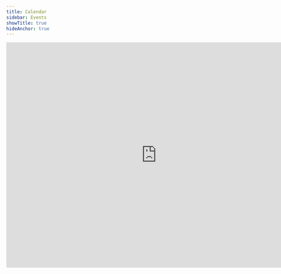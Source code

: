 ```yaml
---
title: Calendar
sidebar: Events
showTitle: true
hideAnchor: true
---
```



<iframe src="https://calendar.google.com/calendar/embed?src=ddvk28nr9k0fsmpdcr98tc7kas%40group.calendar.google.com&ctz=America%2FNew_York" style="border: 0" width="800" height="600" frameborder="0" scrolling="no"></iframe>
